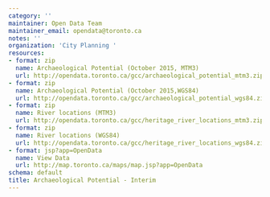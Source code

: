 ```yaml
---
category: ''
maintainer: Open Data Team
maintainer_email: opendata@toronto.ca
notes: ''
organization: 'City Planning '
resources:
- format: zip
  name: Archaeological Potential (October 2015, MTM3)
  url: http://opendata.toronto.ca/gcc/archaeological_potential_mtm3.zip
- format: zip
  name: Archaeological Potential (October 2015,WGS84)
  url: http://opendata.toronto.ca/gcc/archaeological_potential_wgs84.zip
- format: zip
  name: River locations (MTM3)
  url: http://opendata.toronto.ca/gcc/heritage_river_locations_mtm3.zip
- format: zip
  name: River locations (WGS84)
  url: http://opendata.toronto.ca/gcc/heritage_river_locations_wgs84.zip
- format: jsp?app=OpenData
  name: View Data
  url: http://map.toronto.ca/maps/map.jsp?app=OpenData
schema: default
title: Archaeological Potential - Interim
---
```

